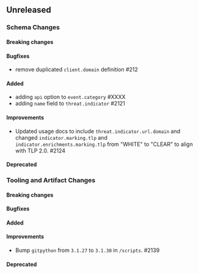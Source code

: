 <!-- When adding an entry to the Changelog:

- Please follow the Keep a Changelog: http://keepachangelog.com/ guidelines.
- Please insert your changelog line ordered by PR ID.
- Make sure you add your entry to the correct section (schema or tooling).

Thanks, you're awesome :-) -->

## Unreleased

### Schema Changes

#### Breaking changes

#### Bugfixes

* remove duplicated `client.domain` definition #212

#### Added

* adding `api` option to `event.category` #XXXX
* adding `name` field to `threat.indicator` #2121

#### Improvements
* Updated usage docs to include `threat.indicator.url.domain` and changed `indicator.marking.tlp` and `indicator.enrichments.marking.tlp` from "WHITE" to "CLEAR" to align with TLP 2.0. #2124

#### Deprecated

### Tooling and Artifact Changes

#### Breaking changes

#### Bugfixes

#### Added

#### Improvements

* Bump `gitpython` from `3.1.27` to `3.1.30` in `/scripts`. #2139

#### Deprecated

<!-- All empty sections:

## Unreleased

### Schema Changes

#### Breaking changes

#### Bugfixes

#### Added

#### Improvements

#### Deprecated

### Tooling and Artifact Changes

#### Breaking changes

#### Bugfixes

#### Added

#### Improvements

#### Deprecated

-->
